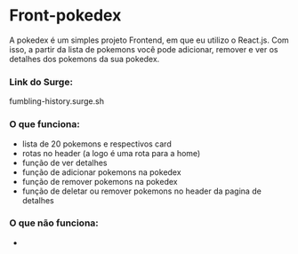 # Front-pokedex

A pokedex é um simples projeto Frontend, em que eu utilizo o React.js. Com isso, a partir da lista de pokemons você pode adicionar, remover e ver os detalhes dos pokemons da sua pokedex.

### Link do Surge:
fumbling-history.surge.sh

### O que funciona:
- lista de 20 pokemons e respectivos card
- rotas no header (a logo é uma rota para a home)
- função de ver detalhes
- função de adicionar pokemons na pokedex
- função de remover pokemons na pokedex
- função de deletar ou remover pokemons no header da pagina de detalhes

### O que não funciona: 
- 

